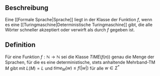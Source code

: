 ## Beschreibung
Eine [[Formale Sprache|Sprache]] liegt in der Klasse der Funktion $f$, wenn es eine [[Turingmaschine|Deterministische Turingmaschine]] gibt, die alle Wörter schneller akzeptiert oder verwirft als durch $f$ gegeben ist.

## Definition
Für eine Funktion $f: \mathbb{N} \to \mathbb{N}$ sei die Klasse $TIME(f(n))$ genau die Menge der Sprachen, für die es eine deterministische, stets anhaltende Mehrband-TM $M$ gibt mit $L(M)=L$ und $time_M(w) \leq f(|w|)$ für alle $w \in \Sigma^*$